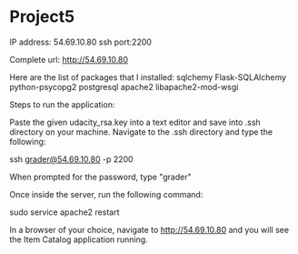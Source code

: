 # Project5

IP address: 54.69.10.80
ssh port:2200

Complete url: http://54.69.10.80

Here are the list of packages that I installed:
sqlchemy
Flask-SQLAlchemy
python-psycopg2
postgresql
apache2
libapache2-mod-wsgi

Steps to run the application:

Paste the given udacity_rsa.key into a text editor and save into .ssh directory on your machine.
Navigate to the .ssh directory and type the following:

ssh grader@54.69.10.80 -p 2200

When prompted for the password, type "grader"

Once inside the server, run the following command:

sudo service apache2 restart

In a browser of your choice, navigate to http://54.69.10.80 and you will see the Item Catalog application running.




